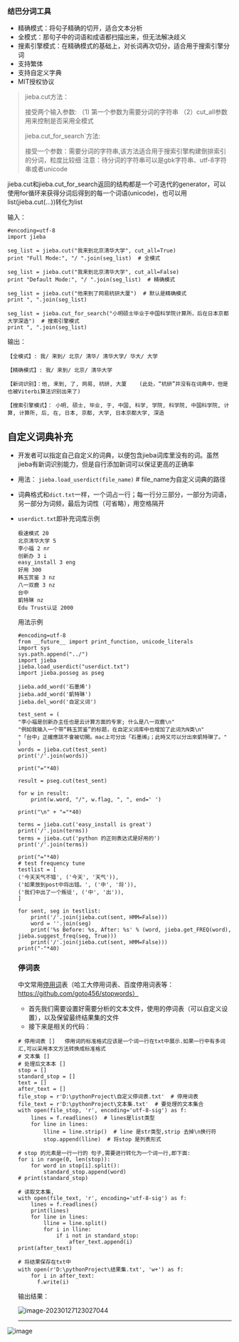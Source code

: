 ### 结巴分词工具

- 精确模式：将句子精确的切开，适合文本分析
- 全模式：那句子中的词语和成语都扫描出来，但无法解决歧义
- 搜素引擎模式：在精确模式的基础上，对长词再次切分，适合用于搜索引擎分词
- 支持繁体
- 支持自定义字典
- MIT授权协议

>  jieba.cut方法：
>
>  接受两个输入参数: （1) 第一个参数为需要分词的字符串 （2）cut_all参数用来控制是否采用全模式
>
>  jieba.cut_for_search`方法: 
>
>  接受一个参数：需要分词的字符串,该方法适合用于搜索引擎构建倒排索引的分词，粒度比较细 注意：待分词的字符串可以是gbk字符串、utf-8字符串或者unicode

jieba.cut和jieba.cut_for_search返回的结构都是一个可迭代的generator，可以使用for循环来获得分词后得到的每一个词语(unicode)，也可以用list(jieba.cut(...))转化为list

输入：

```
#encoding=utf-8
import jieba

seg_list = jieba.cut("我来到北京清华大学", cut_all=True)
print "Full Mode:", "/ ".join(seg_list)  # 全模式

seg_list = jieba.cut("我来到北京清华大学", cut_all=False)
print "Default Mode:", "/ ".join(seg_list)  # 精确模式

seg_list = jieba.cut("他来到了网易杭研大厦")  # 默认是精确模式
print ", ".join(seg_list)

seg_list = jieba.cut_for_search("小明硕士毕业于中国科学院计算所，后在日本京都大学深造")  # 搜索引擎模式
print ", ".join(seg_list)
```

输出：

```
【全模式】: 我/ 来到/ 北京/ 清华/ 清华大学/ 华大/ 大学

【精确模式】: 我/ 来到/ 北京/ 清华大学

【新词识别】：他, 来到, 了, 网易, 杭研, 大厦    (此处，“杭研”并没有在词典中，但是也被Viterbi算法识别出来了)

【搜索引擎模式】： 小明, 硕士, 毕业, 于, 中国, 科学, 学院, 科学院, 中国科学院, 计算, 计算所, 后, 在, 日本, 京都, 大学, 日本京都大学, 深造
```

## 自定义词典补充

- 开发者可以指定自己自定义的词典，以便包含jieba词库里没有的词。虽然jieba有新词识别能力，但是自行添加新词可以保证更高的正确率

- 用法： `jieba.load_userdict(file_name)` # file_name为自定义词典的路径

- 词典格式和`dict.txt`一样，一个词占一行；每一行分三部分，一部分为词语，另一部分为词频，最后为词性（可省略），用空格隔开

- `userdict.txt`即补充词库示例

  ```
  极速模式 20
  北京清华大学 5
  李小福 2 nr
  创新办 3 i
  easy_install 3 eng
  好用 300
  韩玉赏鉴 3 nz
  八一双鹿 3 nz
  台中
  凱特琳 nz
  Edu Trust认证 2000
  ```

  用法示例

  ```
  #encoding=utf-8
  from __future__ import print_function, unicode_literals
  import sys
  sys.path.append("../")
  import jieba
  jieba.load_userdict("userdict.txt")
  import jieba.posseg as pseg
  
  jieba.add_word('石墨烯')
  jieba.add_word('凱特琳')
  jieba.del_word('自定义词')
  
  test_sent = (
  "李小福是创新办主任也是云计算方面的专家; 什么是八一双鹿\n"
  "例如我输入一个带“韩玉赏鉴”的标题，在自定义词库中也增加了此词为N类\n"
  "「台中」正確應該不會被切開。mac上可分出「石墨烯」；此時又可以分出來凱特琳了。"
  )
  words = jieba.cut(test_sent)
  print('/'.join(words))
  
  print("="*40)
  
  result = pseg.cut(test_sent)
  
  for w in result:
      print(w.word, "/", w.flag, ", ", end=' ')
  
  print("\n" + "="*40)
  
  terms = jieba.cut('easy_install is great')
  print('/'.join(terms))
  terms = jieba.cut('python 的正则表达式是好用的')
  print('/'.join(terms))
  
  print("="*40)
  # test frequency tune
  testlist = [
  ('今天天气不错', ('今天', '天气')),
  ('如果放到post中将出错。', ('中', '将')),
  ('我们中出了一个叛徒', ('中', '出')),
  ]
  
  for sent, seg in testlist:
      print('/'.join(jieba.cut(sent, HMM=False)))
      word = ''.join(seg)
      print('%s Before: %s, After: %s' % (word, jieba.get_FREQ(word), jieba.suggest_freq(seg, True)))
      print('/'.join(jieba.cut(sent, HMM=False)))
  print("-"*40)
  ```

  ### 停词表

  中文常用[停用词](https://so.csdn.net/so/search?q=停用词&spm=1001.2101.3001.7020)表（哈工大停用词表、百度停用词表等：https://github.com/goto456/stopwords）

  - 首先我们需要设置好需要分析的文本文件，使用的停词表（可以自定义设置），以及保留最终结果集的文件
  - 接下来是相关的代码：

  ```
  # 停用词表 []   停用词的标准格式应该是一个词一行在txt中展示.如果一行中有多词汇,可以采用本文方法转换成标准格式
  # 文本集 []
  # 处理后文本本 []
  stop = []
  standard_stop = []
  text = []
  after_text = []
  file_stop = r'D:\pythonProject\自定义停词表.txt'  # 停用词表
  file_text = r'D:\pythonProject\文本集.txt'  # 要处理的文本集合
  with open(file_stop, 'r', encoding='utf-8-sig') as f:
      lines = f.readlines()  # lines是list类型
      for line in lines:
          lline = line.strip()  # line 是str类型,strip 去掉\n换行符
          stop.append(lline)  # 将stop 是列表形式
  
  # stop 的元素是一行一行的 句子,需要进行转化为一个词一行,即下面:
  for i in range(0, len(stop)):
      for word in stop[i].split():
          standard_stop.append(word)
  # print(standard_stop)
  
  # 读取文本集,
  with open(file_text, 'r', encoding='utf-8-sig') as f:
      lines = f.readlines()
      print(lines)
      for line in lines:
          lline = line.split()
          for i in lline:
              if i not in standard_stop:
                  after_text.append(i)
  print(after_text)
  
  # 将结果保存在txt中
  with open(r'D:\pythonProject\结果集.txt', 'w+') as f:
      for i in after_text:
        f.write(i)
  
  ```

  输出结果：

  ![image-20230127123027044](D:\blog\source\_posts\结巴分词工具\image-20230127123027044.png)

  ---

![image](https://user-images.githubusercontent.com/102013791/215019449-4d80f0ba-fd9c-440c-8e69-56f194db034b.png)

